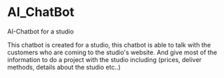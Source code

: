 # AI_ChatBot
AI-Chatbot for a studio

This chatbot is created for a studio, this chatbot is able to talk with the customers who are coming to the studio's website.
And give most of the information to do a project with the studio including (prices, deliver methods, details about the studio etc..)
